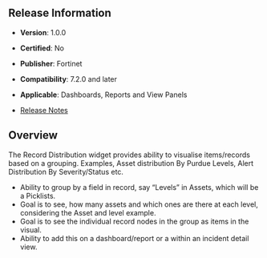 ## Release Information

- **Version**: 1.0.0

- **Certified**: No

- **Publisher**: Fortinet  

- **Compatibility**: 7.2.0 and later

- **Applicable**: Dashboards, Reports and View Panels

- [Release Notes](./widget/release_notes.md)


## Overview

The Record Distribution widget provides ability to visualise items/records based on a grouping. Examples, Asset distribution By Purdue Levels, Alert Distribution By Severity/Status etc.
- Ability to group by a field in record, say “Levels” in Assets, which will be a Picklists.
- Goal is to see, how many assets and which ones are there at each level, considering the Asset and level example.
- Goal is to see the individual record nodes in the group as items in the visual.
- Ability to add this on a dashboard/report or a within an incident detail view.

